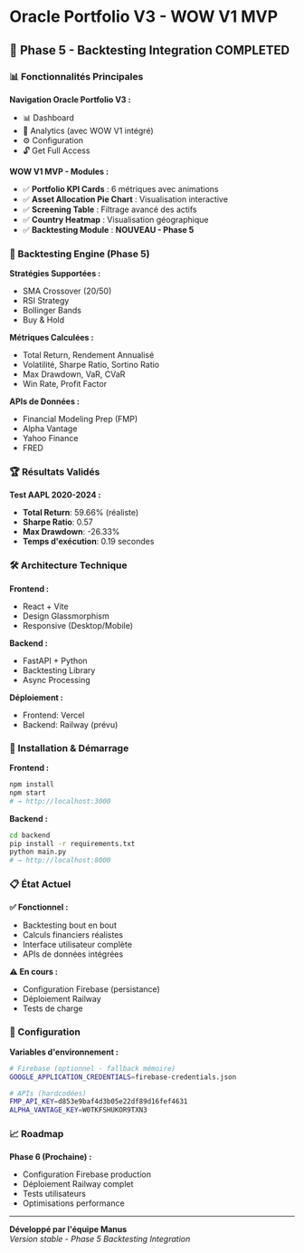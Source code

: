 # Oracle Portfolio V3 - WOW V1 MVP

## 🚀 Phase 5 - Backtesting Integration COMPLETED

### 📊 Fonctionnalités Principales

**Navigation Oracle Portfolio V3 :**
- 📊 Dashboard
- 🧮 Analytics (avec WOW V1 intégré)
- ⚙️ Configuration
- 🔓 Get Full Access

**WOW V1 MVP - Modules :**
- ✅ **Portfolio KPI Cards** : 6 métriques avec animations
- ✅ **Asset Allocation Pie Chart** : Visualisation interactive
- ✅ **Screening Table** : Filtrage avancé des actifs
- ✅ **Country Heatmap** : Visualisation géographique
- ✅ **Backtesting Module** : **NOUVEAU - Phase 5**

### 🎯 Backtesting Engine (Phase 5)

**Stratégies Supportées :**
- SMA Crossover (20/50)
- RSI Strategy
- Bollinger Bands
- Buy & Hold

**Métriques Calculées :**
- Total Return, Rendement Annualisé
- Volatilité, Sharpe Ratio, Sortino Ratio
- Max Drawdown, VaR, CVaR
- Win Rate, Profit Factor

**APIs de Données :**
- Financial Modeling Prep (FMP)
- Alpha Vantage
- Yahoo Finance
- FRED

### 🏆 Résultats Validés

**Test AAPL 2020-2024 :**
- **Total Return**: 59.66% (réaliste)
- **Sharpe Ratio**: 0.57
- **Max Drawdown**: -26.33%
- **Temps d'exécution**: 0.19 secondes

### 🛠️ Architecture Technique

**Frontend :**
- React + Vite
- Design Glassmorphism
- Responsive (Desktop/Mobile)

**Backend :**
- FastAPI + Python
- Backtesting Library
- Async Processing

**Déploiement :**
- Frontend: Vercel
- Backend: Railway (prévu)

### 🚀 Installation & Démarrage

**Frontend :**
```bash
npm install
npm start
# → http://localhost:3000
```

**Backend :**
```bash
cd backend
pip install -r requirements.txt
python main.py
# → http://localhost:8000
```

### 📋 État Actuel

**✅ Fonctionnel :**
- Backtesting bout en bout
- Calculs financiers réalistes
- Interface utilisateur complète
- APIs de données intégrées

**⚠️ En cours :**
- Configuration Firebase (persistance)
- Déploiement Railway
- Tests de charge

### 🔧 Configuration

**Variables d'environnement :**
```bash
# Firebase (optionnel - fallback mémoire)
GOOGLE_APPLICATION_CREDENTIALS=firebase-credentials.json

# APIs (hardcodées)
FMP_API_KEY=d853e9baf4d3b05e22df89d16fef4631
ALPHA_VANTAGE_KEY=W0TKFSHUKOR9TXN3
```

### 📈 Roadmap

**Phase 6 (Prochaine) :**
- Configuration Firebase production
- Déploiement Railway complet
- Tests utilisateurs
- Optimisations performance

---

**Développé par l'équipe Manus**  
*Version stable - Phase 5 Backtesting Integration*

